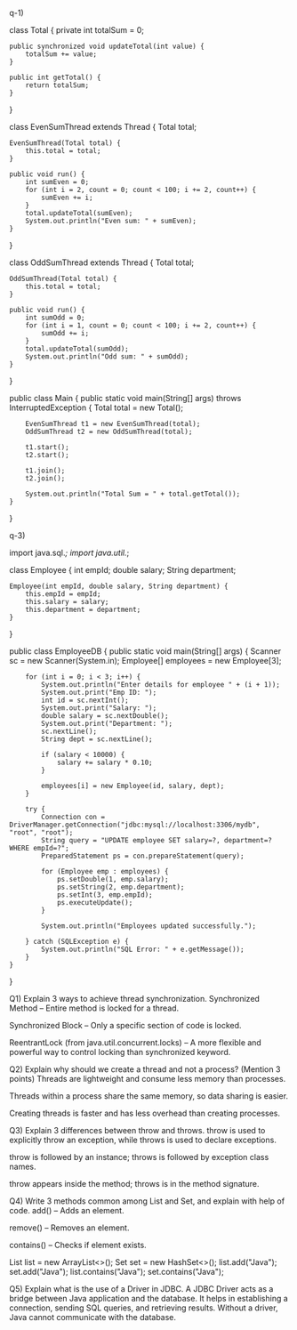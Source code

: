 q-1)

class Total {
    private int totalSum = 0;

    public synchronized void updateTotal(int value) {
        totalSum += value;
    }

    public int getTotal() {
        return totalSum;
    }
}

class EvenSumThread extends Thread {
    Total total;

    EvenSumThread(Total total) {
        this.total = total;
    }

    public void run() {
        int sumEven = 0;
        for (int i = 2, count = 0; count < 100; i += 2, count++) {
            sumEven += i;
        }
        total.updateTotal(sumEven);
        System.out.println("Even sum: " + sumEven);
    }
}

class OddSumThread extends Thread {
    Total total;

    OddSumThread(Total total) {
        this.total = total;
    }

    public void run() {
        int sumOdd = 0;
        for (int i = 1, count = 0; count < 100; i += 2, count++) {
            sumOdd += i;
        }
        total.updateTotal(sumOdd);
        System.out.println("Odd sum: " + sumOdd);
    }
}

public class Main {
    public static void main(String[] args) throws InterruptedException {
        Total total = new Total();

        EvenSumThread t1 = new EvenSumThread(total);
        OddSumThread t2 = new OddSumThread(total);

        t1.start();
        t2.start();

        t1.join();
        t2.join();

        System.out.println("Total Sum = " + total.getTotal());
    }
}


q-3)

import java.sql.*;
import java.util.*;

class Employee {
    int empId;
    double salary;
    String department;

    Employee(int empId, double salary, String department) {
        this.empId = empId;
        this.salary = salary;
        this.department = department;
    }
}

public class EmployeeDB {
    public static void main(String[] args) {
        Scanner sc = new Scanner(System.in);
        Employee[] employees = new Employee[3];

        for (int i = 0; i < 3; i++) {
            System.out.println("Enter details for employee " + (i + 1));
            System.out.print("Emp ID: ");
            int id = sc.nextInt();
            System.out.print("Salary: ");
            double salary = sc.nextDouble();
            System.out.print("Department: ");
            sc.nextLine();
            String dept = sc.nextLine();

            if (salary < 10000) {
                salary += salary * 0.10;
            }

            employees[i] = new Employee(id, salary, dept);
        }

        try {
            Connection con = DriverManager.getConnection("jdbc:mysql://localhost:3306/mydb", "root", "root");
            String query = "UPDATE employee SET salary=?, department=? WHERE empId=?";
            PreparedStatement ps = con.prepareStatement(query);

            for (Employee emp : employees) {
                ps.setDouble(1, emp.salary);
                ps.setString(2, emp.department);
                ps.setInt(3, emp.empId);
                ps.executeUpdate();
            }

            System.out.println("Employees updated successfully.");

        } catch (SQLException e) {
            System.out.println("SQL Error: " + e.getMessage());
        }
    }
}



Q1) Explain 3 ways to achieve thread synchronization.
Synchronized Method – Entire method is locked for a thread.

Synchronized Block – Only a specific section of code is locked.

ReentrantLock (from java.util.concurrent.locks) – A more flexible and powerful way to control locking than synchronized keyword.

Q2) Explain why should we create a thread and not a process? (Mention 3 points)
Threads are lightweight and consume less memory than processes.

Threads within a process share the same memory, so data sharing is easier.

Creating threads is faster and has less overhead than creating processes.

Q3) Explain 3 differences between throw and throws.
throw is used to explicitly throw an exception, while throws is used to declare exceptions.

throw is followed by an instance; throws is followed by exception class names.

throw appears inside the method; throws is in the method signature.

Q4) Write 3 methods common among List and Set, and explain with help of code.
add() – Adds an element.

remove() – Removes an element.

contains() – Checks if element exists.

List<String> list = new ArrayList<>();
Set<String> set = new HashSet<>();
list.add("Java"); set.add("Java");
list.contains("Java"); set.contains("Java");

Q5) Explain what is the use of a Driver in JDBC.
A JDBC Driver acts as a bridge between Java application and the database.
It helps in establishing a connection, sending SQL queries, and retrieving results.
Without a driver, Java cannot communicate with the database.

